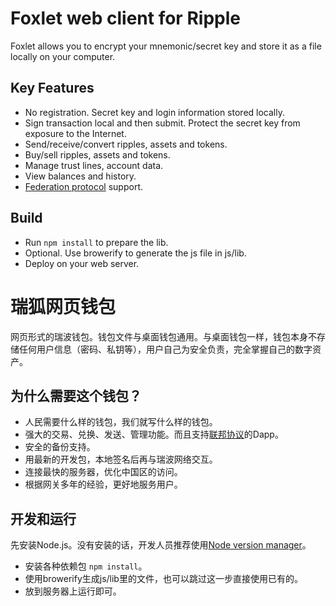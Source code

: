 # Foxlet web client for Ripple

Foxlet allows you to encrypt your mnemonic/secret key and store it as a file locally on your computer.

## Key Features

- No registration. Secret key and login information stored locally.
- Sign transaction local and then submit. Protect the secret key from exposure to the Internet.
- Send/receive/convert ripples, assets and tokens.
- Buy/sell ripples, assets and tokens.
- Manage trust lines, account data.
- View balances and history.
- [Federation protocol](https://github.com/ripplefox/ripplewallet/wiki/Federation-Protocol) support.

## Build

- Run `npm install` to prepare the lib.
- Optional. Use browerify to generate the js file in js/lib.
- Deploy on your web server.

# 瑞狐网页钱包

网页形式的瑞波钱包。钱包文件与桌面钱包通用。与桌面钱包一样，钱包本身不存储任何用户信息（密码、私钥等），用户自己为安全负责，完全掌握自己的数字资产。


## 为什么需要这个钱包？

- 人民需要什么样的钱包，我们就写什么样的钱包。
- 强大的交易、兑换、发送、管理功能。而且支持[联邦协议](https://github.com/ripplefox/ripplewallet/wiki/Federation-Protocol)的Dapp。
- 安全的备份支持。
- 用最新的开发包，本地签名后再与瑞波网络交互。
- 连接最快的服务器，优化中国区的访问。
- 根据网关多年的经验，更好地服务用户。

## 开发和运行

先安装Node.js。没有安装的话，开发人员推荐使用[Node version manager](https://github.com/creationix/nvm)。

- 安装各种依赖包 `npm install`。
- 使用browerify生成js/lib里的文件，也可以跳过这一步直接使用已有的。
- 放到服务器上运行即可。
